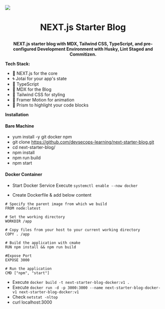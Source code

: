 <img src="https://og-image.vercel.app/**NEXT.js%20Starter%20Blog**%3Cbr%20%2F%3EStarter%20blog%20with%20MDX%2C%20Tailwind%20CSS%2C%20and%20TypeScript..png?theme=dark&md=1&fontSize=100px&images=https%3A%2F%2Fassets.vercel.com%2Fimage%2Fupload%2Ffront%2Fassets%2Fdesign%2Fhyper-bw-logo.svg" />

# <p align="center">NEXT.js Starter Blog</p>

<p align="center">
  <b>NEXT.js starter blog with MDX, Tailwind CSS, TypeScript, and pre-configured Development Environment with Husky, Lint Staged and Commitizen.</b>
</p>

**Tech Stack:**

- 👾 NEXT.js for the core
- 🌀 Jotai for your app's state
- 🧰 TypeScript
- 📝 MDX for the Blog
- 💅 Tailwind CSS for styling
- 🌠 Framer Motion for animation
- 💎 Prism to highlight your code blocks

**Installation**

#### Bare Machine
- yum install -y git docker npm
- git clone https://github.com/devsecops-learning/next-starter-blog.git
- cd next-starter-blog/
- npm install
- npm run build
- npm start

#### Docker Container

- Start Docker Service Execute `systemctl enable --now docker`

- Create Dockerfile & add below content
```
# Specify the parent image from which we build
FROM node:latest

# Set the working directory
WORKDIR /app

# Copy files from your host to your current working directory
COPY . /app

# Build the application with cmake
RUN npm install && npm run build

#Expose Port
EXPOSE 3000

# Run the application
CMD ["npm", "start"]
```
- Execute `docker build -t next-starter-blog-docker:v1 .`
- Execute `docker run -d -p 3000:3000 --name next-starter-blog-docker-v1 next-starter-blog-docker:v1`
- Check `netstat -nltop`
- curl localhost:3000
